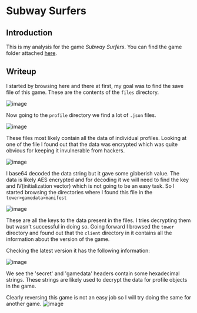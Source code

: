 # Subway Surfers

## Introduction
This is my analysis for the game *Subway Surfers*. You can find the game folder attached [here](com.kiloo.subwaysurf.zip).

## Writeup
I started by browsing here and there at first, my goal was to find the save file of this game. These are the contents of the `files` directory.

![image](https://github.com/AKripper/COPS-CSOC/assets/167231621/060be9c9-b1e0-45ba-8bad-62d91451ec64)

Now going to the `profile` directory we find a lot of `.json` files.

![image](https://github.com/AKripper/COPS-CSOC/assets/167231621/37435a85-2cf5-4c11-8e30-05cf49a5fbf6)

These files most likely contain all the data of individual profiles. Looking at one of the file I found out that the data was encrypted which was quite obvious for keeping it invulnerable from hackers.

![image](https://github.com/AKripper/COPS-CSOC/assets/167231621/b1fa84dc-2833-4ae8-90da-d9f97882e8ae)

I base64 decoded the data string but it gave some gibberish value. The data is likely AES encrypted and for decoding it we will need to find the key and IV(initialization vector) which is not going to be an easy task. So I started browsing the directories where I found this file in the `tower>gamedata>manifest`

![image](https://github.com/AKripper/COPS-CSOC/assets/167231621/49f4d344-3854-4578-951f-fc163d5e1ad6)

These are all the keys to the data present in the files. I tries decrypting them but wasn't successful in doing so. Going forward I browsed the `tower` directory and found out that the `client` directory in it contains all the information about the version of the game.

Checking the latest version it has the following information:

![image](https://github.com/AKripper/COPS-CSOC/assets/167231621/2eb54acc-3313-4e6d-9b17-0ff6decc677d)

We see the 'secret' and 'gamedata' headers contain some hexadecimal strings. These strings are likely used to decrypt the data for profile objects in the game.


Clearly reversing this game is not an easy job so I will try doing the same for another game. 
![image](https://github.com/AKripper/COPS-CSOC/assets/167231621/825cbb66-654a-4765-8d5d-adbe33cf9860)
